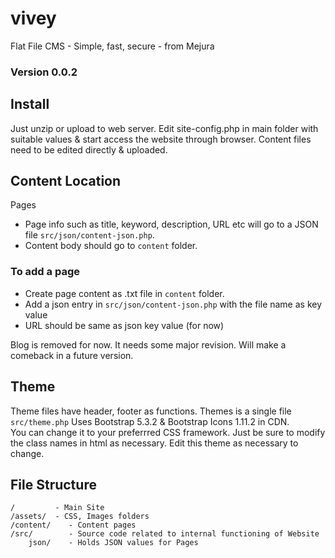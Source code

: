 # vivey
Flat File CMS - Simple, fast, secure - from Mejura
### Version 0.0.2

## Install
Just unzip or upload to web server.  Edit site-config.php in main folder with suitable values & start access the website through browser.  Content files need to be edited directly & uploaded.

## Content Location
Pages 
* Page info such as title, keyword, description, URL etc will go to a JSON file `src/json/content-json.php`.
* Content body should go to `content` folder.

### To add a page
* Create page content as .txt file in `content` folder.
* Add a json entry in `src/json/content-json.php` with the file name as key value
* URL should be same as json key value (for now)

Blog is removed for now.  It needs some major revision.  Will make a comeback in a future version.
<!-- * Blog info - title, URL, keyword, descriptin etc will be in `src/json/blog-json.php`.
 * Blog content will exist as txt files in `blog-posts` folder.-->

## Theme
Theme files have header, footer as functions. Themes is a single file `src/theme.php` 
Uses Bootstrap 5.3.2 & Bootstrap Icons 1.11.2 in CDN.  
You can change it to your preferrred CSS framework.  Just be sure to modify the class names in html as necessary.
Edit this theme as necessary to change.

## File Structure
~~~
/         - Main Site
/assets/  - CSS, Images folders
/content/    - Content pages
/src/        - Source code related to internal functioning of Website
    json/    - Holds JSON values for Pages
~~~
